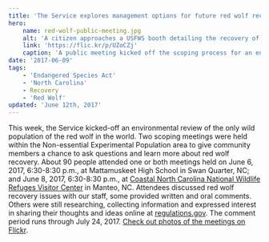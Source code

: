 ```yaml
---
title: 'The Service explores management options for future red wolf recovery'
hero:
    name: red-wolf-public-meeting.jpg
    alt: 'A citizen approaches a USFWS booth detailing the recovery of red wolves.'
    link: 'https://flic.kr/p/UZoCZj'
    caption: 'A public meeting kicked off the scoping process for an environmental review of the only red wolf population that exists in the wild. Photo by USFWS.'
date: '2017-06-09'
tags:
    - 'Endangered Species Act'
    - 'North Carolina'
    - Recovery
    - 'Red Wolf'
updated: 'June 12th, 2017'
---
```


This week, the Service kicked-off an environmental review of the only wild population of the red wolf in the world. Two scoping meetings were held within the Non-essential Experimental Population area to give community members a chance to ask questions and learn more about red wolf recovery. About 90 people attended one or both meetings held on June 6, 2017, 6:30-8:30 p.m., at Mattamuskeet High School in Swan Quarter, NC; and June 8, 2017, 6:30-8:30 p.m., at [Coastal North Carolina National Wildlife Refuges Visitor Center](https://www.fws.gov/refuge/Alligator_River/visit/visitor_center.html) in Manteo, NC. Attendees discussed red wolf recovery issues with our staff, some provided written and oral comments. Others were still researching, collecting information and expressed interest in sharing their thoughts and ideas online at [regulations.gov](https://www.regulations.gov/document?D=FWS-R4-ES-2017-0006-0001). The comment period runs through July 24, 2017. [Check out photos of the meetings on Flickr](http://bit.ly/2t2wtZu).
